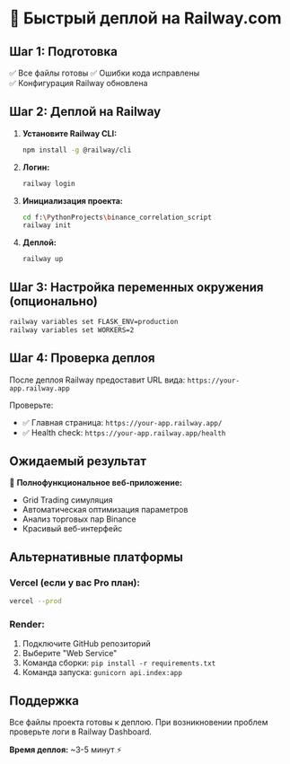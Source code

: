 # 🚀 Быстрый деплой на Railway.com

## Шаг 1: Подготовка

✅ Все файлы готовы
✅ Ошибки кода исправлены  
✅ Конфигурация Railway обновлена

## Шаг 2: Деплой на Railway

1. **Установите Railway CLI:**
   ```bash
   npm install -g @railway/cli
   ```

2. **Логин:**
   ```bash
   railway login
   ```

3. **Инициализация проекта:**
   ```bash
   cd f:\PythonProjects\binance_correlation_script
   railway init
   ```

4. **Деплой:**
   ```bash
   railway up
   ```

## Шаг 3: Настройка переменных окружения (опционально)

```bash
railway variables set FLASK_ENV=production
railway variables set WORKERS=2
```

## Шаг 4: Проверка деплоя

После деплоя Railway предоставит URL вида: `https://your-app.railway.app`

Проверьте:
- ✅ Главная страница: `https://your-app.railway.app/`  
- ✅ Health check: `https://your-app.railway.app/health`

## Ожидаемый результат

🎉 **Полнофункциональное веб-приложение:**
- Grid Trading симуляция
- Автоматическая оптимизация параметров
- Анализ торговых пар Binance
- Красивый веб-интерфейс

## Альтернативные платформы

### Vercel (если у вас Pro план):
```bash
vercel --prod
```

### Render:
1. Подключите GitHub репозиторий
2. Выберите "Web Service"  
3. Команда сборки: `pip install -r requirements.txt`
4. Команда запуска: `gunicorn api.index:app`

## Поддержка

Все файлы проекта готовы к деплою. При возникновении проблем проверьте логи в Railway Dashboard.

**Время деплоя:** ~3-5 минут ⚡
